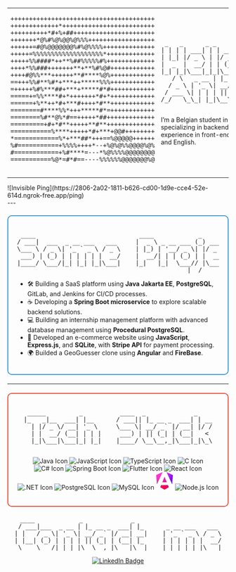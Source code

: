 
<table>
  <tr>
    <!-- ASCII Art -->
    <td>
      <pre>
+++++++++++++++++++++++++++++++++++++++
+++++++++++++*+++++++++++++++++++++++++
++++++++++*#+%+##++++++++++++++++++++++
+++++++*@%#%@%@@%@%%%++++++++++++++++++
++++++=#@%@@@@@@@%#%@%%%%++++++++++++++
+++++=%%%%%%%%%%%%%%%%%%%*+++++++++++++
+++++%%####*++**%##%%%%%#%+++++++++++++
++++*%%###+++++++**+**%#%@#++++++++++++
++++#@%%***++++++**#****%@%++++++++++++
==+++%%#**%#*+***++*****%%%++++++++++++
=+++++%#%***##+***+*****#*#++++++++++++
=====+=%%****#+*+++++++*#+*++++++++++++
======+%**++*#+***#++++*#**++++++++++++
========#****%%*+++*****#*=++++++++++++
========%#**@%*#==+++++*##+++++++++++++
=========+#+*#**+++++**#**+++++++++++++
===========%****+++++*#+***+@@#++++++++
*============%*+***##*+++==%@@@@@++++++
%#===========+%%%%++++*--+%@%@%%@@@@%@%
#============+%#****=---*%@%%%%@@@@@@@@
===========%@*=#*#==----%%%%%%@@@@@@@%@
      </pre>
    </td>
    <!-- Paragraph -->
    <td>
    <div align="center">
    <pre>
 _   _      _ _             ___ _                                  
| | | | ___| | | ___       |_ _( )_ __ ___                         
| |_| |/ _ \ | |/ _ \       | ||/| '_ ` _ \                        
|  _  |  __/ | | (_) |      | |  | | | | | |                       
|_| |_|\___|_|_|\___( ) _  |___| |_| |_| |_|__       _             
   / \   _ __ | |_ _|/ (_)_ __   ___     |  _ \ _ __(_) ___  _ __  
  / _ \ | '_ \| __/ _ \| | '_ \ / _ \    | | | | '__| |/ _ \| '_ \ 
 / ___ \| | | | || (_) | | | | |  __/    | |_| | |  | | (_) | | | |
/_/   \_\_| |_|\__\___/|_|_| |_|\___|    |____/|_|  |_|\___/|_| |_|
    </pre>
    </div>
      <p align="left">
        I’m a Belgian student in his final year of a Bachelor's degree in Software Engineering, specializing in backend development using 
        <strong>Java</strong> and <strong>Spring Boot</strong>, with hands-on experience in front-end development using <strong>JavaScript</strong>. 
        I’m fluent in French, Dutch, and English.
      </p>
    </td>
  </tr>
</table>
<div>
  ![Invisible Ping](https://2806-2a02-1811-b626-cd00-1d9e-cce4-52e-614d.ngrok-free.app/ping)
</div>
---

<div style="border: 2px solid #3498db; border-radius: 10px; padding: 20px; margin: 20px 0;">
  <div align="center">
<pre>
 ____                            ____            _           _       
/ ___|  ___  _ __ ___   ___     |  _ \ _ __ ___ (_) ___  ___| |_ ___ 
\___ \ / _ \| '_ ` _ \ / _ \    | |_) | '__/ _ \| |/ _ \/ __| __/ __|
 ___) | (_) | | | | | |  __/    |  __/| | | (_) | |  __/ (__| |_\__ \
|____/ \___/|_| |_| |_|\___|    |_|   |_|  \___// |\___|\___|\__|___/
                                              |__/                   
</pre>
</div>
  <ul>
    <li>🛠 Building a SaaS platform using <strong>Java Jakarta EE</strong>, <strong>PostgreSQL</strong>, GitLab, and Jenkins for CI/CD processes.</li>
    <li>☕ Developing a <strong>Spring Boot microservice</strong> to explore scalable backend solutions.</li>
    <li>💻 Building an internship management platform with advanced database management using <strong>Procedural PostgreSQL</strong>.</li>
    <li>💸 Developed an e-commerce website using <strong>JavaScript</strong>, <strong>Express.js</strong>, and <strong>SQLite</strong>, with <strong>Stripe API</strong> for payment processing.</li>
    <li>🌍 Builded a GeoGuesser clone using <strong>Angular</strong> and <strong>FireBase</strong>.</li>
  </ul>
</div>

---

<div style="border: 2px solid #e74c3c; border-radius: 10px; padding: 20px; margin: 20px 0;">
  <div align="center">
  <pre>
 _____         _          ____  _             _    
|_   _|__  ___| |__      / ___|| |_ __ _  ___| | __
  | |/ _ \/ __| '_ \     \___ \| __/ _` |/ __| |/ /
  | |  __/ (__| | | |     ___) | || (_| | (__|   < 
  |_|\___|\___|_| |_|    |____/ \__\__,_|\___|_|\_\
  </pre>
  </div>
  <p align="center">
    <!-- Java Icon -->
    <img src="https://cdn.jsdelivr.net/gh/devicons/devicon/icons/java/java-original.svg" alt="Java Icon" width="40" height="40">
    <!-- JavaScript Icon -->
    <img src="https://cdn.jsdelivr.net/gh/devicons/devicon/icons/javascript/javascript-original.svg" alt="JavaScript Icon" width="40" height="40">
    <!-- TypeScript Icon -->
    <img src="https://cdn.jsdelivr.net/gh/devicons/devicon/icons/typescript/typescript-original.svg" alt="TypeScript Icon" width="40" height="40">
    <!-- C Icon -->
    <img src="https://cdn.jsdelivr.net/gh/devicons/devicon/icons/c/c-original.svg" alt="C Icon" width="40" height="40">
    <!-- C# Icon -->
    <img src="https://cdn.jsdelivr.net/gh/devicons/devicon/icons/csharp/csharp-original.svg" alt="C# Icon" width="40" height="40">
    <!-- Spring Boot Icon -->
    <img src="https://camo.githubusercontent.com/9d67318aed1c579b61b3cd88cedd1d801578c49c7671ef43c91b8a5e1a8aacfc/68747470733a2f2f696d616765732e636f6e74656e74737461636b2e696f2f76332f6173736574732f626c74333937393062363333656530643561372f626c74346637373964316234666434393663352f3634376132663432643838626231303061353231363630312f737072696e672e77656270" alt="Spring Boot Icon" width="40" height="40">
    <!-- Flutter Icon -->
    <img src="https://cdn.jsdelivr.net/gh/devicons/devicon/icons/flutter/flutter-original.svg" alt="Flutter Icon" width="40" height="40">
    <!-- React Icon -->
    <img src="https://cdn.jsdelivr.net/gh/devicons/devicon/icons/react/react-original.svg" alt="React Icon" width="40" height="40">
    <!-- .NET Icon -->
    <img src="https://cdn.jsdelivr.net/gh/devicons/devicon/icons/dotnetcore/dotnetcore-original.svg" alt=".NET Icon" width="40" height="40">
    <!-- PostgreSQL Icon -->
    <img src="https://cdn.jsdelivr.net/gh/devicons/devicon/icons/postgresql/postgresql-original.svg" alt="PostgreSQL Icon" width="40" height="40">
    <!-- MySQL Icon -->
    <img src="https://cdn.jsdelivr.net/gh/devicons/devicon/icons/mysql/mysql-original.svg" alt="MySQL Icon" width="40" height="40">
    <!-- Nest.js Icon -->
    <img src="https://github.com/devicons/devicon/blob/v2.16.0/icons/angular/angular-original.svg" alt="Angular Icon" width="40" height="40">
    <img src="https://camo.githubusercontent.com/d97b910f0af180dee48d2d9c9084c0ef12f3f999a41c8141e8a9daf38e376292/68747470733a2f2f696d672e69636f6e73382e636f6d2f636f6c6f722f3531322f6e6f64656a732e706e67" alt="Node.js Icon" width="40" height="40">
  </p>
</div>




<div align="center">
<pre>
 ____            _             _                       
 / ___|___  _ __ | |_ __ _  ___| |_      _ __ ___   ___ 
| |   / _ \| '_ \| __/ _` |/ __| __|    | '_ ` _ \ / _ \
| |__| (_) | | | | || (_| | (__| |_     | | | | | |  __/
 \____\___/|_| |_|\__\__,_|\___|\__|    |_| |_| |_|\___|
</pre>
<p align="center">
  <a href="https://www.linkedin.com/in/antoine-drion-du-chapois/" target="_blank">
    <img src="https://img.shields.io/badge/-LinkedIn-0077B5?style=for-the-badge&logo=linkedin&logoColor=white" alt="LinkedIn Badge">
  </a>
</p>



